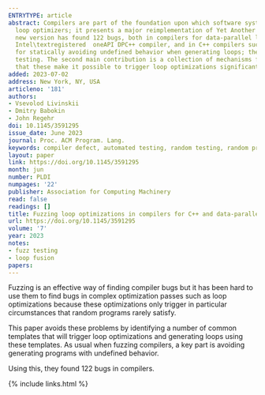 ```yaml
---
ENTRYTYPE: article
abstract: Compilers are part of the foundation upon which software systems are built; they need to be as correct as possible. This paper is about stress-testing
  loop optimizers; it presents a major reimplementation of Yet Another Random Program Generator (YARPGen), an open-source generative compiler fuzzer. This
  new version has found 122 bugs, both in compilers for data-parallel languages, such as the Intel\textregistered  Implicit SPMD Program Compiler and the
  Intel\textregistered  oneAPI DPC++ compiler, and in C++ compilers such as GCC and Clang/LLVM. The first main contribution of our work is a novel method
  for statically avoiding undefined behavior when generating loops; the resulting programs conform to the relevant language standard, enabling automated
  testing. The second main contribution is a collection of mechanisms for increasing the diversity of generated loop code; in our evaluation, we demonstrate
  that these make it possible to trigger loop optimizations significantly more often, providing opportunities to discover bugs in the optimizers.
added: 2023-07-02
address: New York, NY, USA
articleno: '181'
authors:
- Vsevolod Livinskii
- Dmitry Babokin
- John Regehr
doi: 10.1145/3591295
issue_date: June 2023
journal: Proc. ACM Program. Lang.
keywords: compiler defect, automated testing, random testing, random program generation, YARPGen, compiler testing
layout: paper
link: https://doi.org/10.1145/3591295
month: jun
number: PLDI
numpages: '22'
publisher: Association for Computing Machinery
read: false
readings: []
title: Fuzzing loop optimizations in compilers for C++ and data-parallel languages
url: https://doi.org/10.1145/3591295
volume: '7'
year: 2023
notes:
- fuzz testing
- loop fusion
papers:
---
```


Fuzzing is an effective way of finding compiler bugs but it has been
hard to use them to find bugs in complex optimization passes such
as loop optimizations because these optimizations only trigger
in particular circumstances that random programs rarely satisfy.

This paper avoids these problems by identifying a number of common
templates that will trigger loop optimizations and generating
loops using these templates.
As usual when fuzzing compilers, a key part is avoiding generating
programs with undefined behavior.

Using this, they found 122 bugs in compilers.

{% include links.html %}
